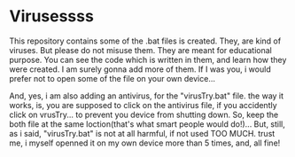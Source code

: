 # Virusessss

This repository contains some of the .bat files is created. They, are kind of viruses. But please do not misuse them. They are meant for educational purpose. You can see the code which is written in them, and learn how they were created. I am surely gonna add more of them. If I was you, i would prefer not to open some of the file on your own device...

And, yes, i am also adding an antivirus, for the "virusTry.bat" file. the way it works, is, you are supposed to click on the antivirus file, if you accidently click on vrusTry... to prevent you device from shutting down. So, keep the both file at the same loction(that's what smart people would do!)... But, still, as i said, "virusTry.bat" is not at all harmful, if not used TOO MUCH. trust me, i myself openned it on my own device more than 5 times, and, all fine!
